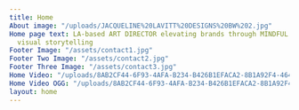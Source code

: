 ```yaml
---
title: Home
About image: "/uploads/JACQUELINE%20LAVITT%20DESIGNS%20BW%202.jpg"
Home page text: LA-based ART DIRECTOR elevating brands through MINDFUL and IMPACTFUL
  visual storytelling
Footer Image: "/assets/contact1.jpg"
Footer Two Image: "/assets/contact2.jpg"
Footer Three Image: "/assets/contact3.jpg"
Home Video: "/uploads/8AB2CF44-6F93-4AFA-B234-B426B1EFACA2-8B1A92F4-464C-4397-9D4D-ADBDEED8D61C_low_low.mp4"
Home Video OGG: "/uploads/8AB2CF44-6F93-4AFA-B234-B426B1EFACA2-8B1A92F4-464C-4397-9D4D-ADBDEED8D61C.ogg"
layout: home
---
```


